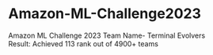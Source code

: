 # Amazon-ML-Challenge2023
Amazon ML Challenge 2023
Team Name- Terminal Evolvers\
Result: Achieved 113 rank out of 4900+ teams

